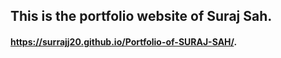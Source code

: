 ## This is the portfolio website of Suraj Sah. 
#### https://surrajj20.github.io/Portfolio-of-SURAJ-SAH/.
